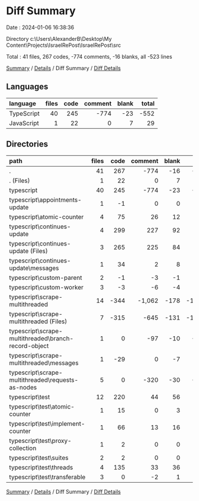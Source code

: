 # Diff Summary

Date : 2024-01-06 16:38:36

Directory c:\\Users\\AlexanderB\\Desktop\\My Content\\Projects\\IsraelRePost\\IsraelRePost\\src

Total : 41 files,  267 codes, -774 comments, -16 blanks, all -523 lines

[Summary](results.md) / [Details](details.md) / Diff Summary / [Diff Details](diff-details.md)

## Languages
| language | files | code | comment | blank | total |
| :--- | ---: | ---: | ---: | ---: | ---: |
| TypeScript | 40 | 245 | -774 | -23 | -552 |
| JavaScript | 1 | 22 | 0 | 7 | 29 |

## Directories
| path | files | code | comment | blank | total |
| :--- | ---: | ---: | ---: | ---: | ---: |
| . | 41 | 267 | -774 | -16 | -523 |
| . (Files) | 1 | 22 | 0 | 7 | 29 |
| typescript | 40 | 245 | -774 | -23 | -552 |
| typescript\\appointments-update | 1 | -1 | 0 | 0 | -1 |
| typescript\\atomic-counter | 4 | 75 | 26 | 12 | 113 |
| typescript\\continues-update | 4 | 299 | 227 | 92 | 618 |
| typescript\\continues-update (Files) | 3 | 265 | 225 | 84 | 574 |
| typescript\\continues-update\\messages | 1 | 34 | 2 | 8 | 44 |
| typescript\\custom-parent | 2 | -1 | -3 | -1 | -5 |
| typescript\\custom-worker | 3 | -3 | -6 | -4 | -13 |
| typescript\\scrape-multithreaded | 14 | -344 | -1,062 | -178 | -1,584 |
| typescript\\scrape-multithreaded (Files) | 7 | -315 | -645 | -131 | -1,091 |
| typescript\\scrape-multithreaded\\branch-record-object | 1 | 0 | -97 | -10 | -107 |
| typescript\\scrape-multithreaded\\messages | 1 | -29 | 0 | -7 | -36 |
| typescript\\scrape-multithreaded\\requests-as-nodes | 5 | 0 | -320 | -30 | -350 |
| typescript\\test | 12 | 220 | 44 | 56 | 320 |
| typescript\\test\\atomic-counter | 1 | 15 | 0 | 3 | 18 |
| typescript\\test\\implement-counter | 1 | 66 | 13 | 16 | 95 |
| typescript\\test\\proxy-collection | 1 | 2 | 0 | 0 | 2 |
| typescript\\test\\suites | 2 | 2 | 0 | 0 | 2 |
| typescript\\test\\threads | 4 | 135 | 33 | 36 | 204 |
| typescript\\test\\transferable | 3 | 0 | -2 | 1 | -1 |

[Summary](results.md) / [Details](details.md) / Diff Summary / [Diff Details](diff-details.md)